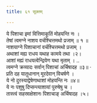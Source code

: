 ```yaml
---
title: ६१ सूक्तम्

---
```

ये पिशाचा इमां वित्तिमाकूतिं मोहयन्ति नः ।  
तेषां त्वमग्ने नाशय वर्चश्चित्तमथो प्रजाम् ॥ १ ॥  
नाशयाग्ने पिशाचानां वर्चश्चित्तमथो प्रजाम् ।  
अथाशां मह्य राधय यथाह कामये तथा ।२।  
आशां मह्यं राधयत्वेन्द्रियेण यथा मृताम् । ..  
त्वमग्ने क्रव्यादः सर्वान् पिशाचां अर्चिषादह ॥३॥ ·  
प्रति दह यातुधानान् मूरदेवान् विचर्षणे ।  
ये नो दुरस्याद्वेषेणाथाशां मोहयन्ति नः ॥४॥  
ये नः पशुषु दिप्सन्त्याशायां पुरुषेषु च ।  
तास्त्वं सहस्राक्षेशानः पिशाचाङ् अर्चिषादह ।५।  